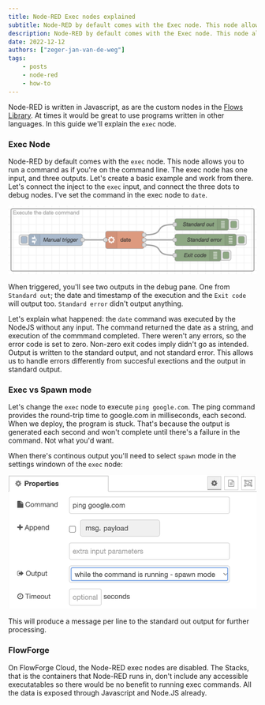 ```yaml
---
title: Node-RED Exec nodes explained
subtitle: Node-RED by default comes with the Exec node. This node allows you to run a command as if you're on the command line. In this article we discuss how that can be useful and why exec is not included in FlowForge.
description: Node-RED by default comes with the Exec node. This node allows you to run a command as if you're on the command line. In this article we discuss how that can be useful and why exec is not included in FlowForge.
date: 2022-12-12
authors: ["zeger-jan-van-de-weg"]
tags:
    - posts
    - node-red
    - how-to
---
```


Node-RED is written in Javascript, as are the custom nodes in the
[Flows Library](https://flows.nodered.org/search?type=node). At times it would
be great to use programs written in other languages. In this guide we'll explain
the `exec` node. 

<!--more-->

### Exec Node

Node-RED by default comes with the `exec` node. This node allows you to run a
command as if you're on the command line. The exec node has one input, and three
outputs. Let's create a basic example and work from there. Let's connect the
inject to the `exec` input, and connect the three dots to debug nodes. I've set
the command in the exec node to `date`.

!["Wired up exec node"](./images/wired-up-exec-node.png)

When triggered, you'll see two outputs in the debug pane. One from `Standard out`;
the date and timestamp of the execution and the `Exit code` will output too.
`Standard error` didn't output anything.

Let's explain what happened: the `date` command was executed by the NodeJS without
any input. The command returned the date as a string, and execution of the commmand
completed. There weren't any errors, so the error code is set to zero. Non-zero
exit codes imply didn't go as intended. Output is written to the standard output,
and not standard error. This allows us to handle errors differently from succesful
exections and the output in standard output.

### Exec vs Spawn mode

Let's change the `exec` node to execute `ping google.com`. The ping command
provides the round-trip time to google.com in milliseconds, each second. When
we deploy, the program is stuck. That's because the output is generated each
second and won't complete until there's a failure in the command. Not what you'd
want.

When there's continous output you'll need to select `spawn` mode in the settings
windown of the `exec` node:

![spawn mode for exec in Node-RED](./images/spawn-mode-exec.png)

This will produce a message per line to the standard out output for further
processing.

### FlowForge

On FlowForge Cloud, the Node-RED exec nodes are disabled. The Stacks, that is the
containers that Node-RED runs in, don't include any accessible executatables so there would be no benefit to running exec commands. All the data is exposed through Javascript and Node.JS already.
